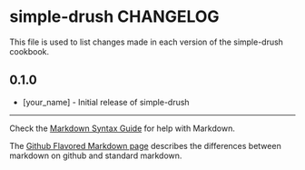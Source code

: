 simple-drush CHANGELOG
======================

This file is used to list changes made in each version of the simple-drush cookbook.

0.1.0
-----
- [your_name] - Initial release of simple-drush

- - -
Check the [Markdown Syntax Guide](http://daringfireball.net/projects/markdown/syntax) for help with Markdown.

The [Github Flavored Markdown page](http://github.github.com/github-flavored-markdown/) describes the differences between markdown on github and standard markdown.
